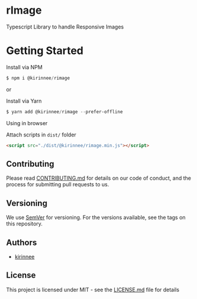 # rImage

Typescript Library to handle Responsive Images

# Getting Started

Install via NPM 
```powershell
$ npm i @kirinnee/rimage
```

or 

Install via Yarn
```powershell
$ yarn add @kirinnee/rimage --prefer-offline
```

Using in browser

Attach scripts in `dist/` folder
```html
<script src="./dist/@kirinnee/rimage.min.js"></script>
```

## Contributing
Please read [CONTRIBUTING.md](CONTRIBUTING.MD) for details on our code of conduct, and the process for submitting pull requests to us.

## Versioning 
We use [SemVer](https://semver.org/) for versioning. For the versions available, see the tags on this repository.

## Authors
* [kirinnee](mailto:kirinnee@gmail.com) 

## License
This project is licensed under MIT - see the [LICENSE.md](LICENSE.MD) file for details